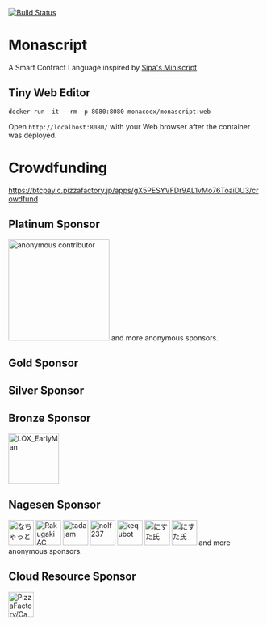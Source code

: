 [![Build Status](https://monaco-ex.visualstudio.com/monascript/_apis/build/status/monascript-Maven-CI?branchName=master)](https://monaco-ex.visualstudio.com/monascript/_build/latest?definitionId=3&branchName=master)

# Monascript

A Smart Contract Language inspired by [Sipa's Miniscript](http://bitcoin.sipa.be/miniscript/miniscript.html). 

## Tiny Web Editor

```
docker run -it --rm -p 8080:8080 monacoex/monascript:web 
```

Open `http://localhost:8080/` with your Web browser after the container was deployed.

# Crowdfunding

https://btcpay.c.pizzafactory.jp/apps/gX5PESYVFDr9AL1vMo76ToaiDU3/crowdfund

## Platinum Sponsor

<a href="#"><img src="https://user-images.githubusercontent.com/16408160/62019275-1c394880-b1f9-11e9-93c1-c4c6fec3b064.png" width="200px" height="200px" title="anonymous contributor"></a> and more anonymous sponsors.

## Gold Sponsor

## Silver Sponsor

## Bronze Sponsor

<a href="https://twitter.com/LOX2017JP"><img src="https://pbs.twimg.com/profile_images/961215704962748416/tLOiSUnO_400x400.jpg" width="100px" height="100px" title="LOX_EarlyMan"></a>

## Nagesen Sponsor

<a href="https://twitter.com/nachat_dayo"><img src="https://pbs.twimg.com/profile_images/780411805327699968/3G2c4h22_400x400.jpg" width="50px" height="50px" title="なちゃっと"></a>
<a href="https://twitter.com/rkgk_ac"><img src="https://pbs.twimg.com/profile_images/1020216425359659008/-eFijqMl_400x400.jpg" width="50px" height="50px" title="Rakugaki AC"></a>
<a href="https://twitter.com/tadajam"><img  src="https://pbs.twimg.com/profile_images/754421235665154048/nKIZB550_400x400.jpg" width="50px" height="50px" title="tadajam"></a>
<a href="https://twitter.com/flon732"><img  src="https://i.imgur.com/x8EVCEI.png" width="50px" height="50px" title="nolf237"></a>
<a href="https://twitter.com/kequbot"><img  src="https://abs.twimg.com/sticky/default_profile_images/default_profile_400x400.png" width="50px" height="50px" title="kequbot"></a>
<a href="https://twitter.com/MONACOINISTA"><img src="https://i.imgur.com/FIjhhlZ.png" width="50px" height="50px" title="にすた氏"></a>
<a href="https://github.com/monaparty"><img src="https://avatars1.githubusercontent.com/u/29082337?s=50&v=4" width="50px" height="50px" title="にすた氏"></a>
and more anonymous sponsors.

## Cloud Resource Sponsor

<a href="https://twitter.com/PizzaFactoryIDE/"><img src="https://pbs.twimg.com/profile_images/1130423906647470080/JR90577T_400x400.png" width="50px" height="50px" title="PizzaFactory/Camino"></a>
